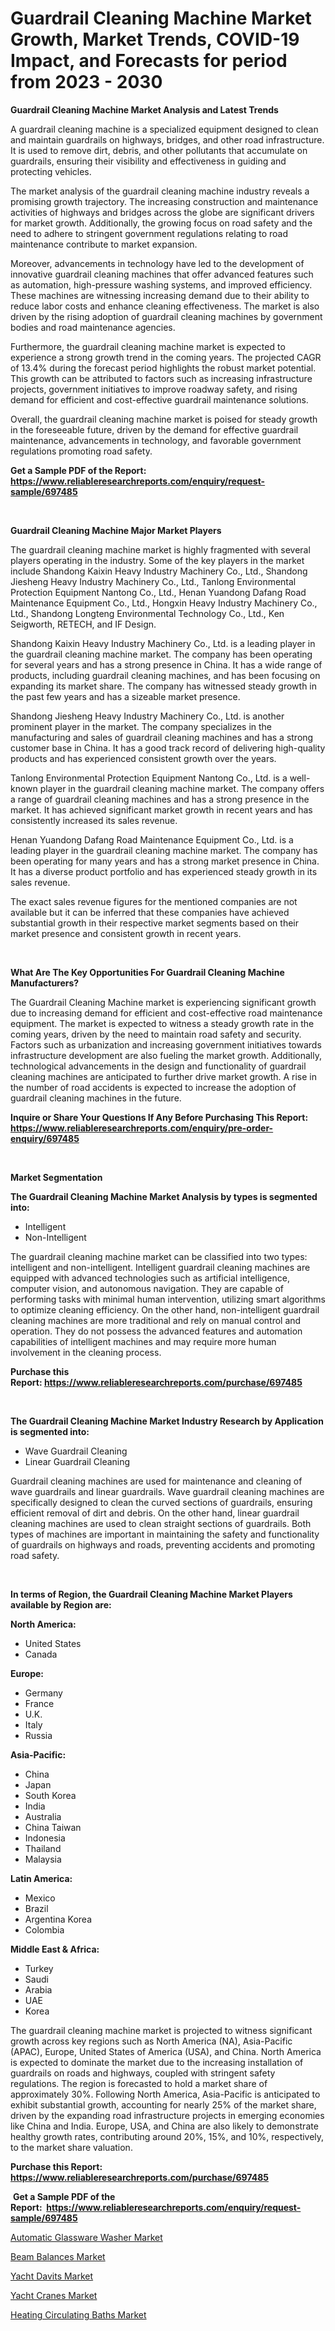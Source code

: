 <p><h1>Guardrail Cleaning Machine Market Growth, Market Trends, COVID-19 Impact, and Forecasts for period from 2023 - 2030</h1></p><p><strong>Guardrail Cleaning Machine Market Analysis and Latest Trends</strong></p>
<p><p>A guardrail cleaning machine is a specialized equipment designed to clean and maintain guardrails on highways, bridges, and other road infrastructure. It is used to remove dirt, debris, and other pollutants that accumulate on guardrails, ensuring their visibility and effectiveness in guiding and protecting vehicles.</p><p>The market analysis of the guardrail cleaning machine industry reveals a promising growth trajectory. The increasing construction and maintenance activities of highways and bridges across the globe are significant drivers for market growth. Additionally, the growing focus on road safety and the need to adhere to stringent government regulations relating to road maintenance contribute to market expansion.</p><p>Moreover, advancements in technology have led to the development of innovative guardrail cleaning machines that offer advanced features such as automation, high-pressure washing systems, and improved efficiency. These machines are witnessing increasing demand due to their ability to reduce labor costs and enhance cleaning effectiveness. The market is also driven by the rising adoption of guardrail cleaning machines by government bodies and road maintenance agencies.</p><p>Furthermore, the guardrail cleaning machine market is expected to experience a strong growth trend in the coming years. The projected CAGR of 13.4% during the forecast period highlights the robust market potential. This growth can be attributed to factors such as increasing infrastructure projects, government initiatives to improve roadway safety, and rising demand for efficient and cost-effective guardrail maintenance solutions.</p><p>Overall, the guardrail cleaning machine market is poised for steady growth in the foreseeable future, driven by the demand for effective guardrail maintenance, advancements in technology, and favorable government regulations promoting road safety.</p></p>
<p><strong>Get a Sample PDF of the Report:&nbsp; <a href="https://www.reliableresearchreports.com/enquiry/request-sample/697485">https://www.reliableresearchreports.com/enquiry/request-sample/697485</a></strong></p>
<p>&nbsp;</p>
<p><strong>Guardrail Cleaning Machine Major Market Players</strong></p>
<p><p>The guardrail cleaning machine market is highly fragmented with several players operating in the industry. Some of the key players in the market include Shandong Kaixin Heavy Industry Machinery Co., Ltd., Shandong Jiesheng Heavy Industry Machinery Co., Ltd., Tanlong Environmental Protection Equipment Nantong Co., Ltd., Henan Yuandong Dafang Road Maintenance Equipment Co., Ltd., Hongxin Heavy Industry Machinery Co., Ltd., Shandong Longteng Environmental Technology Co., Ltd., Ken Seigworth, RETECH, and IF Design.</p><p>Shandong Kaixin Heavy Industry Machinery Co., Ltd. is a leading player in the guardrail cleaning machine market. The company has been operating for several years and has a strong presence in China. It has a wide range of products, including guardrail cleaning machines, and has been focusing on expanding its market share. The company has witnessed steady growth in the past few years and has a sizeable market presence.</p><p>Shandong Jiesheng Heavy Industry Machinery Co., Ltd. is another prominent player in the market. The company specializes in the manufacturing and sales of guardrail cleaning machines and has a strong customer base in China. It has a good track record of delivering high-quality products and has experienced consistent growth over the years.</p><p>Tanlong Environmental Protection Equipment Nantong Co., Ltd. is a well-known player in the guardrail cleaning machine market. The company offers a range of guardrail cleaning machines and has a strong presence in the market. It has achieved significant market growth in recent years and has consistently increased its sales revenue.</p><p>Henan Yuandong Dafang Road Maintenance Equipment Co., Ltd. is a leading player in the guardrail cleaning machine market. The company has been operating for many years and has a strong market presence in China. It has a diverse product portfolio and has experienced steady growth in its sales revenue.</p><p>The exact sales revenue figures for the mentioned companies are not available but it can be inferred that these companies have achieved substantial growth in their respective market segments based on their market presence and consistent growth in recent years.</p></p>
<p>&nbsp;</p>
<p><strong>What Are The Key Opportunities For Guardrail Cleaning Machine Manufacturers?</strong></p>
<p><p>The Guardrail Cleaning Machine market is experiencing significant growth due to increasing demand for efficient and cost-effective road maintenance equipment. The market is expected to witness a steady growth rate in the coming years, driven by the need to maintain road safety and security. Factors such as urbanization and increasing government initiatives towards infrastructure development are also fueling the market growth. Additionally, technological advancements in the design and functionality of guardrail cleaning machines are anticipated to further drive market growth. A rise in the number of road accidents is expected to increase the adoption of guardrail cleaning machines in the future.</p></p>
<p><strong>Inquire or Share Your Questions If Any Before Purchasing This Report: <a href="https://www.reliableresearchreports.com/enquiry/pre-order-enquiry/697485">https://www.reliableresearchreports.com/enquiry/pre-order-enquiry/697485</a></strong></p>
<p>&nbsp;</p>
<p><strong>Market Segmentation</strong></p>
<p><strong>The Guardrail Cleaning Machine Market Analysis by types is segmented into:</strong></p>
<p><ul><li>Intelligent</li><li>Non-Intelligent</li></ul></p>
<p><p>The guardrail cleaning machine market can be classified into two types: intelligent and non-intelligent. Intelligent guardrail cleaning machines are equipped with advanced technologies such as artificial intelligence, computer vision, and autonomous navigation. They are capable of performing tasks with minimal human intervention, utilizing smart algorithms to optimize cleaning efficiency. On the other hand, non-intelligent guardrail cleaning machines are more traditional and rely on manual control and operation. They do not possess the advanced features and automation capabilities of intelligent machines and may require more human involvement in the cleaning process.</p></p>
<p><strong>Purchase this Report:&nbsp;<a href="https://www.reliableresearchreports.com/purchase/697485">https://www.reliableresearchreports.com/purchase/697485</a></strong></p>
<p>&nbsp;</p>
<p><strong>The Guardrail Cleaning Machine Market Industry Research by Application is segmented into:</strong></p>
<p><ul><li>Wave Guardrail Cleaning</li><li>Linear Guardrail Cleaning</li></ul></p>
<p><p>Guardrail cleaning machines are used for maintenance and cleaning of wave guardrails and linear guardrails. Wave guardrail cleaning machines are specifically designed to clean the curved sections of guardrails, ensuring efficient removal of dirt and debris. On the other hand, linear guardrail cleaning machines are used to clean straight sections of guardrails. Both types of machines are important in maintaining the safety and functionality of guardrails on highways and roads, preventing accidents and promoting road safety.</p></p>
<p>&nbsp;</p>
<p><strong>In terms of Region, the Guardrail Cleaning Machine Market Players available by Region are:</strong></p>
<p>
    <p> <strong> North America: </strong>
        <ul>
            <li>United States</li>
            <li>Canada</li>
        </ul>
        </p> 
    <p> <strong> Europe: </strong>
        <ul>
            <li>Germany</li>
            <li>France</li>
            <li>U.K.</li>
            <li>Italy</li>
            <li>Russia</li>
        </ul>
        </p> 
    <p> <strong> Asia-Pacific: </strong>
        <ul>
            <li>China</li>
            <li>Japan</li>
            <li>South Korea</li>
            <li>India</li>
            <li>Australia</li>
            <li>China Taiwan</li>
            <li>Indonesia</li>
            <li>Thailand</li>
            <li>Malaysia</li>
        </ul>
        </p> 
    <p> <strong> Latin America: </strong>
        <ul>
            <li>Mexico</li>
            <li>Brazil</li>
            <li>Argentina Korea</li>
            <li>Colombia</li>
        </ul>
        </p> 
    <p> <strong> Middle East & Africa: </strong>
        <ul>
            <li>Turkey</li>
            <li>Saudi</li>
            <li>Arabia</li>
            <li>UAE</li>
            <li>Korea</li>
        </ul>
    </p>
    </p>
<p><p>The guardrail cleaning machine market is projected to witness significant growth across key regions such as North America (NA), Asia-Pacific (APAC), Europe, United States of America (USA), and China. North America is expected to dominate the market due to the increasing installation of guardrails on roads and highways, coupled with stringent safety regulations. The region is forecasted to hold a market share of approximately 30%. Following North America, Asia-Pacific is anticipated to exhibit substantial growth, accounting for nearly 25% of the market share, driven by the expanding road infrastructure projects in emerging economies like China and India. Europe, USA, and China are also likely to demonstrate healthy growth rates, contributing around 20%, 15%, and 10%, respectively, to the market share valuation.</p></p>
<p><strong>Purchase this Report: <a href="https://www.reliableresearchreports.com/purchase/697485">https://www.reliableresearchreports.com/purchase/697485</a></strong></p>
<p>&nbsp;<strong>Get a Sample PDF of the Report:&nbsp;&nbsp;<a href="https://www.reliableresearchreports.com/enquiry/request-sample/697485">https://www.reliableresearchreports.com/enquiry/request-sample/697485</a></strong></p>
<p><strong></strong></p>
<p><p><a href="https://www.linkedin.com/pulse/automatic-glassware-washer-market-size-share-amp-trends-analysis-v1l9c/">Automatic Glassware Washer Market</a></p><p><a href="https://www.linkedin.com/pulse/beam-balances-market-size-growth-forecast-from-2023-2030-oo4jc/">Beam Balances Market</a></p><p><a href="https://medium.com/@reportprime01/yacht-davits-market-size-growth-forecast-2023-2030-630a9a324fd7">Yacht Davits Market</a></p><p><a href="https://medium.com/@reportprime03/yacht-cranes-market-size-growth-forecast-2023-2030-fb2d560162a6">Yacht Cranes Market</a></p><p><a href="https://www.linkedin.com/pulse/heating-circulating-baths-market-insights-players-forecast-ousjc/">Heating Circulating Baths Market</a></p></p>